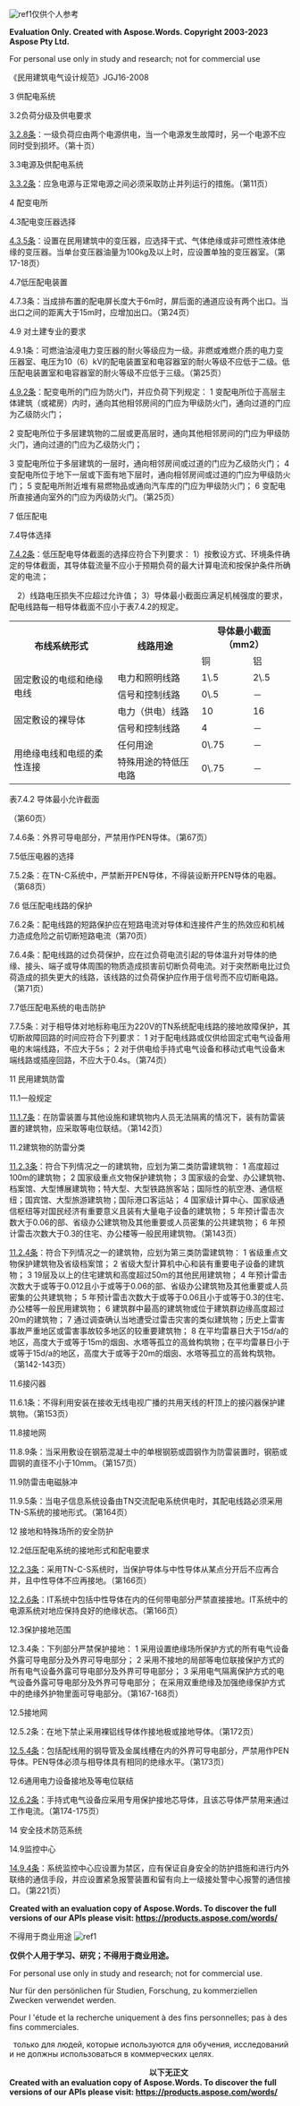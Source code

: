 ﻿![ref1]仅供个人参考

**Evaluation Only. Created with Aspose.Words. Copyright 2003-2023 Aspose Pty Ltd.**

For personal use only in study and research; not for commercial use

《民用建筑电气设计规范》JGJ16-2008

3  供配电系统

<a name="_3.2负荷分级及供电要求"></a>3.2负荷分级及供电要求

[3.2.8条](#_3.2.8： "看条文说明")：一级负荷应由两个电源供电，当一个电源发生故障时，另一个电源不应同时受到损坏。（第十页）

<a name="_3.3电源及供配电系统"></a>3.3电源及供配电系统

[3.3.2条](#_3.3.2： "看条文说明")：应急电源与正常电源之间必须采取防止并列运行的措施。（第11页）

4  配变电所

<a name="_4.3配电变压器选择"></a>4.3配电变压器选择

[4.3.5条](#_4.3.5： "看条文说明")：设置在民用建筑中的变压器，应选择干式、气体绝缘或非可燃性液体绝缘的变压器。当单台变压器油量为100kg及以上时，应设置单独的变压器室。（第17-18页）

4\.7低压配电装置

4\.7.3条：当成排布置的配电屏长度大于6m时，屏后面的通道应设有两个出口。当出口之间的距离大于15m时，应增加出口。（第24页）

<a name="_4.9_对土建专业的要求"></a>4.9 对土建专业的要求

4\.9.1条：可燃油油浸电力变压器的耐火等级应为一级。非燃或难燃介质的电力变压器室、电压为10（6）kV的配电装置室和电容器室的耐火等级不应低于二级。低压配电装置室和电容器室的耐火等级不应低于三级。（第25页）

[4.9.2条](#_4.9.2： "看条文说明")：配变电所的门应为防火门，并应负荷下列规定：1  变配电所位于高层主体建筑（或裙房）内时，通向其他相邻房间的门应为甲级防火门，通向过道的门应为乙级防火门；

2  变配电所位于多层建筑物的二层或更高层时，通向其他相邻房间的门应为甲级防火门，通向过道的门应为乙级防火门；

3  变配电所位于多层建筑的一层时，通向相邻房间或过道的门应为乙级防火门；4  变配电所位于地下一层或下面有地下层时，通向相邻房间或过道的门应为甲级防火门；5  变配电所附近堆有易燃物品或通向汽车库的门应为甲级防火门；6  变配电所直接通向室外的门应为丙级防火门。（第25页）

7  低压配电

<a name="_7.4导体选择"></a>7.4导体选择

[7.4.2条](#_7.4.2： "看条文说明")：低压配电导体截面的选择应符合下列要求：1）按敷设方式、环境条件确定的导体截面，其导体载流量不应小于预期负荷的最大计算电流和按保护条件所确定的电流；

`  `2）线路电压损失不应超过允许值；3）导体最小截面应满足机械强度的要求，配电线路每一相导体截面不应小于表7.4.2的规定。

<table><tr><th colspan="1" rowspan="2">布线系统形式</th><th colspan="1" rowspan="2">线路用途</th><th colspan="2">导体最小截面（mm2）</th></tr>
<tr><td colspan="1">铜</td><td colspan="1">铝</td></tr>
<tr><td colspan="1" rowspan="2">固定敷设的电缆和绝缘电线</td><td colspan="1">电力和照明线路</td><td colspan="1">1\.5</td><td colspan="1">2\.5</td></tr>
<tr><td colspan="1">信号和控制线路</td><td colspan="1">0\.5</td><td colspan="1">－</td></tr>
<tr><td colspan="1" rowspan="2">固定敷设的裸导体</td><td colspan="1">电力（供电）线路</td><td colspan="1">10</td><td colspan="1">16</td></tr>
<tr><td colspan="1">信号和控制线路</td><td colspan="1">4</td><td colspan="1">－</td></tr>
<tr><td colspan="1" rowspan="2">用绝缘电线和电缆的柔性连接</td><td colspan="1">任何用途</td><td colspan="1">0\.75</td><td colspan="1">－</td></tr>
<tr><td colspan="1">特殊用途的特低压电路</td><td colspan="1">0\.75</td><td colspan="1">－</td></tr>
</table>

表7.4.2  导体最小允许截面

（第60页）

7\.4.6条：外界可导电部分，严禁用作PEN导体。（第67页）

7\.5低压电器的选择

7\.5.2条：在TN-C系统中，严禁断开PEN导体，不得装设断开PEN导体的电器。（第68页）

7\.6 低压配电线路的保护

7\.6.2条：配电线路的短路保护应在短路电流对导体和连接件产生的热效应和机械力造成危险之前切断短路电流（第70页）

7\.6.4条：配电线路的过负荷保护，应在过负荷电流引起的导体温升对导体的绝缘、接头、端子或导体周围的物质造成损害前切断负荷电流。对于突然断电比过负荷造成的损失更大的线路，该线路的过负荷保护应作用于信号而不应切断电路。（第71页）

7\.7低压配电系统的电击防护

7\.7.5条：对于相导体对地标称电压为220V的TN系统配电线路的接地故障保护，其切断故障回路的时间应符合下列要求：1  对于配电线路或仅供给固定式电气设备用电的末端线路，不应大于5s；2  对于供电给手持式电气设备和移动式电气设备末端线路或插座回路，不应大于0.4s。（第74页）

11  民用建筑防雷

<a name="_11.1一般规定"></a>11.1一般规定

[11.1.7条](#_11.1.7： "看条文说明")：在防雷装置与其他设施和建筑物内人员无法隔离的情况下，装有防雷装置的建筑物，应采取等电位联结。（第142页）

11\.2建筑物的防雷分类

[11.2.3条](#_11.2.3： "看条文说明")：符合下列情况之一的建筑物，应划为第二类防雷建筑物：1  高度超过100m的建筑物；2  国家级重点文物保护建筑物；3  国家级的会堂、办公建筑物、档案馆、大型博展建筑物；特大型、大型铁路旅客站；国际性的航空港、通信枢纽；国宾馆、大型旅游建筑物；国际港口客运站；4  国家级计算中心、国家级通信枢纽等对国民经济有重要意义且装有大量电子设备的建筑物；5  年预计雷击次数大于0.06的部、省级办公建筑物及其他重要或人员密集的公共建筑物；6  年预计雷击次数大于0.3的住宅、办公楼等一般民用建筑物。（第143页）

[11.2.4条](#_11.2.4： "看条文说明")：符合下列情况之一的建筑物，应划为第三类防雷建筑物：1  省级重点文物保护建筑物及省级档案馆；2  省级大型计算机中心和装有重要电子设备的建筑物；3  19层及以上的住宅建筑和高度超过50m的其他民用建筑物；4  年预计雷击次数大于或等于0.012且小于或等于0.06的部、省级办公建筑物及其他重要或人员密集的公共建筑物；5  年预计雷击次数大于或等于0.06且小于或等于0.3的住宅、办公楼等一般民用建筑物；6  建筑群中最高的建筑物或位于建筑群边缘高度超过20m的建筑物；7  通过调查确认当地遭受过雷击灾害的类似建筑物；历史上雷害事故严重地区或雷害事故较多地区的较重要建筑物；8  在平均雷暴日大于15d/a的地区，高度大于或等于15m的烟囱、水塔等孤立的高耸构筑物；在平均雷暴日小于或等于15d/a的地区，高度大于或等于20m的烟囱、水塔等孤立的高耸构筑物。（第142-143页）

11\.6接闪器

11\.6.1条：不得利用安装在接收无线电视广播的共用天线的杆顶上的接闪器保护建筑物。（第153页）

11\.8接地网

11\.8.9条：当采用敷设在钢筋混凝土中的单根钢筋或圆钢作为防雷装置时，钢筋或圆钢的直径不小于10mm。（第157页）

11\.9防雷击电磁脉冲

11\.9.5条：当电子信息系统设备由TN交流配电系统供电时，其配电线路必须采用TN-S系统的接地形式。（第164页）

12  接地和特殊场所的安全防护

<a name="_12.2低压配电系统的接地形式和配电要求"></a>12.2低压配电系统的接地形式和配电要求

[12.2.3条](#_12.2.3： "看条文说明")：采用TN-C-S系统时，当保护导体与中性导体从某点分开后不应再合并，且中性导体不应再接地。（第166页）

[12.2.6条](#_12.2.6： "看条文说明")：IT系统中包括中性导体在内的任何带电部分严禁直接接地。IT系统中的电源系统对地应保持良好的绝缘状态。（第166页）

<a name="_12.3保护接地范围"></a>12.3保护接地范围

12\.3.4条：下列部分严禁保护接地：1  采用设置绝缘场所保护方式的所有电气设备外露可导电部分及外界可导电部分；2  采用不接地的局部等电位联接保护方式的所有电气设备外露可导电部分及外界可导电部分；3  采用电气隔离保护方式的电气设备外露可导电部分及外界可导电部分；在采用双重绝缘及加强绝缘保护方式中的绝缘外护物里面可导电部分。（第167-168页）

<a name="_12.5接地网"></a>12.5接地网

12\.5.2条：在地下禁止采用裸铝线导体作接地极或接地导体。（第172页）

[12.5.4条](#_12.5.4： "看条文说明")：包括配线用的钢导管及金属线槽在内的外界可导电部分，严禁用作PEN导体。PEN导体必须与相导体具有相同的绝缘水平。（第173页）

<a name="_12.6通用电力设备接地及等电位联结"></a>12.6通用电力设备接地及等电位联结

[12.6.2条](#_12.6.2： "看条文说明")：手持式电气设备应采用专用保护接地芯导体，且该芯导体严禁用来通过工作电流。（第174-175页）

14  安全技术防范系统

<a name="_14.9监控中心"></a>14.9监控中心

[14.9.4条](#_14.9.4： "看条文说明")：系统监控中心应设置为禁区，应有保证自身安全的防护措施和进行内外联络的通信手段，并应设置紧急报警装置和留有向上一级接处警中心报警的通信接口。（第22<a name="_hlt201483898"></a>1页）

**Created with an evaluation copy of Aspose.Words. To discover the full versions of our APIs please visit: https://products.aspose.com/words/**

不得用于商业用途
![ref1]

<a name="ole_link1"></a>**仅供个人用于学习、研究；不得用于商业用途。**

For personal use only in study and research; not for commercial use.

Nur für den persönlichen für Studien, Forschung, zu kommerziellen Zwecken verwendet werden.

Pour l 'étude et la recherche uniquement à des fins personnelles; pas à des fins commerciales.

` `только для людей, которые используются для обучения, исследований и не должны использоваться в коммерческих целях. 

`                                   `**以下无正文**                                                    
**Created with an evaluation copy of Aspose.Words. To discover the full versions of our APIs please visit: https://products.aspose.com/words/**

[ref1]: JGJ16-2008《民用建筑电气设计规范》.001.png
